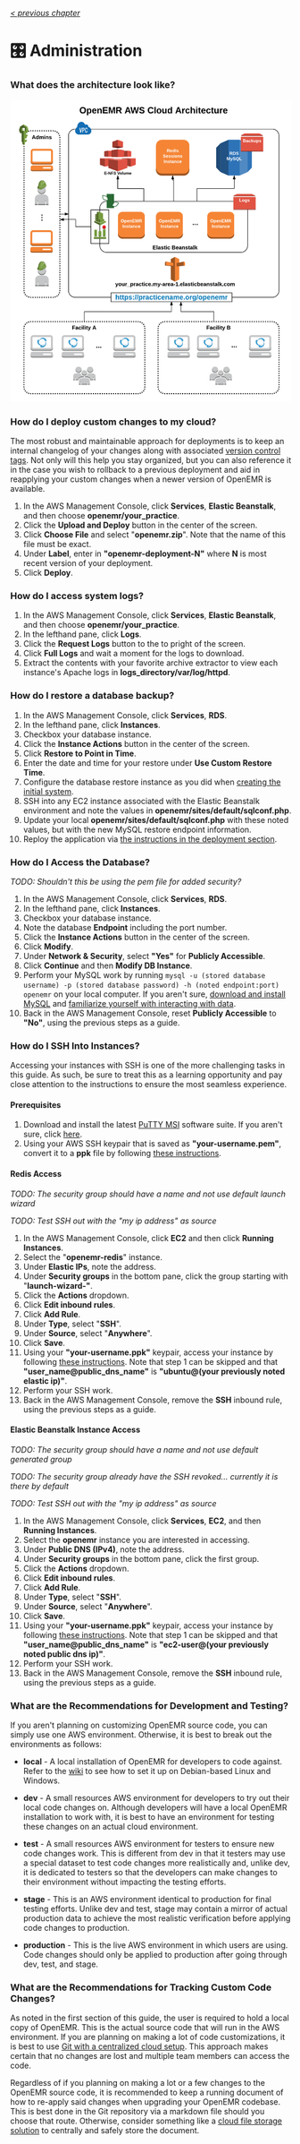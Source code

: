 _[< previous chapter](07-Secure-Domain-Setup.md)_

# 🎛 Administration

### What does the architecture look like?

![diagram](../Assets/diagrams/architecture.png)

### How do I deploy custom changes to my cloud?

The most robust and maintainable approach for deployments is to keep an internal changelog of your changes along with associated [version control tags](https://git-scm.com/book/en/v2/Git-Basics-Tagging). Not only will this help you stay organized, but you can also reference it in the case you wish to rollback to a previous deployment and aid in reapplying your custom changes when a newer version of OpenEMR is available.

1. In the AWS Management Console, click **Services**, **Elastic Beanstalk**, and then choose **openemr/your_practice**.
2. Click the **Upload and Deploy** button in the center of the screen.
3. Click **Choose File** and select "**openemr.zip**". Note that the name of this file must be exact.
4. Under **Label**, enter in **"openemr-deployment-N"** where **N** is most recent version of your deployment.
5. Click **Deploy**.

### How do I access system logs?

1. In the AWS Management Console, click **Services**, **Elastic Beanstalk**, and then choose **openemr/your_practice**.
2. In the lefthand pane, click **Logs**.
3. Click the **Request Logs** button to the to pright of the screen.
4. Click **Full Logs** and wait a moment for the logs to download.
5. Extract the contents with your favorite archive extractor to view each instance's Apache logs in **logs_directory/var/log/httpd**.

### How do I restore a database backup?

1. In the AWS Management Console, click **Services**, **RDS**.
2. In the lefthand pane, click **Instances**.
3. Checkbox your database instance.
4. Click the **Instance Actions** button in the center of the screen.
5. Click **Restore to Point in Time**.
6. Enter the date and time for your restore under **Use Custom Restore Time**.
7. Configure the database restore instance as you did when [creating the initial system](#-database-system).
8. SSH into any EC2 instance associated with the Elastic Beanstalk environment and note the values in **openemr/sites/default/sqlconf.php**.
9. Update your local **openemr/sites/default/sqlconf.php** with these noted values, but with the new MySQL restore endpoint information.
10. Reploy the application via [the instructions in the deployment section](#how-do-i-deploy-custom-changes-to-my-cloud).

### How do I Access the Database?

_TODO: Shouldn't this be using the pem file for added security?_

1. In the AWS Management Console, click **Services**, **RDS**.
2. In the lefthand pane, click **Instances**.
3. Checkbox your database instance.
4. Note the database **Endpoint** including the port number.
5. Click the **Instance Actions** button in the center of the screen.
6. Click **Modify**.
7. Under **Network & Security**, select **"Yes"** for **Publicly Accessible**.
8. Click **Continue** and then **Modify DB Instance**.
9. Perform your MySQL work by running `mysql -u (stored database username) -p (stored database password) -h (noted endpoint:port) openemr` on your local computer. If you aren't sure, [download and install MySQL](https://dev.mysql.com/downloads/mysql/) and [familiarize yourself with interacting with data](https://www.google.com/search?q=learn+mysql).
10. Back in the AWS Management Console, reset **Publicly Accessible** to **"No"**, using the previous steps as a guide.

### How do I SSH Into Instances?

Accessing your instances with SSH is one of the more challenging tasks in this guide. As such, be sure to treat this as a learning opportunity and pay close attention to the instructions to ensure the most seamless experience.

#### Prerequisites

1. Download and install the latest [PuTTY MSI](https://www.chiark.greenend.org.uk/~sgtatham/putty/latest.html) software suite. If you aren't sure, click [here](https://the.earth.li/~sgtatham/putty/latest/w64/putty-64bit-0.69-installer.msi).
2. Using your AWS SSH keypair that is saved as **"your-username.pem"**, convert it to a **ppk** file by following [these instructions](http://docs.aws.amazon.com/AWSEC2/latest/UserGuide/putty.html#putty-private-key).

#### Redis Access

_TODO: The security group should have a name and not use default launch wizard_

_TODO: Test SSH out with the "my ip address" as source_

1. In the AWS Management Console, click **EC2** and then click **Running Instances**.
2. Select the "**openemr-redis**" instance.
3. Under **Elastic IPs**, note the address.
4. Under **Security groups** in the bottom pane, click the group starting with "**launch-wizard-"**.
5. Click the **Actions** dropdown.
6. Click **Edit inbound rules**.
7. Click **Add Rule**.
8. Under **Type**, select "**SSH**".
9. Under **Source**, select "**Anywhere**".
10. Click **Save**.
11. Using your **"your-username.ppk"** keypair, access your instance by following [these instructions](http://docs.aws.amazon.com/AWSEC2/latest/UserGuide/putty.html#putty-ssh). Note that step 1 can be skipped and that **"user_name@public_dns_name"** is **"ubuntu@(your previously noted elastic ip)"**.
12. Perform your SSH work.
13. Back in the AWS Management Console, remove the **SSH** inbound rule, using the previous steps as a guide.

#### Elastic Beanstalk Instance Access

_TODO: The security group should have a name and not use default generated group_

_TODO: The security group already have the SSH revoked... currently it is there by default_

_TODO: Test SSH out with the "my ip address" as source_

1. In the AWS Management Console, click **Services**, **EC2**, and then **Running Instances**.
2. Select the **openemr** instance you are interested in accessing.
3. Under **Public DNS (IPv4)**, note the address.
4. Under **Security groups** in the bottom pane, click the first group.
5. Click the **Actions** dropdown.
6. Click **Edit inbound rules**.
7. Click **Add Rule**.
8. Under **Type**, select "**SSH**".
9. Under **Source**, select "**Anywhere**".
10. Click **Save**.
11. Using your **"your-username.ppk"** keypair, access your instance by following [these instructions](http://docs.aws.amazon.com/AWSEC2/latest/UserGuide/putty.html#putty-ssh). Note that step 1 can be skipped and that **"user_name@public_dns_name"** is **"ec2-user@(your previously noted public dns ip)"**.
12. Perform your SSH work.
13. Back in the AWS Management Console, remove the **SSH** inbound rule, using the previous steps as a guide.

### What are the Recommendations for Development and Testing?

If you aren't planning on customizing OpenEMR source code, you can simply use one AWS environment. Otherwise, it is best to break out the environments as follows:

- **local** - A local installation of OpenEMR for developers to code against. Refer to the [wiki](http://www.open-emr.org/wiki/index.php/OpenEMR_Downloads) to see how to set it up on Debian-based Linux and Windows.

- **dev** - A small resources AWS environment for developers to try out their local code changes on. Although developers will have a local OpenEMR installation to work with, it is best to have an environment for testing these changes on an actual cloud environment.

- **test** - A small resources AWS environment for testers to ensure new code changes work. This is different from dev in that it testers may use a special dataset to test code changes more realistically and, unlike dev, it is dedicated to testers so that the developers can make changes to their environment without impacting the testing efforts.

- **stage** - This is an AWS environment identical to production for final testing efforts. Unlike dev and test, stage may contain a mirror of actual production data to achieve the most realistic verification before applying code changes to production.

- **production** - This is the live AWS environment in which users are using. Code changes should only be applied to production after going through dev, test, and stage.

### What are the Recommendations for Tracking Custom Code Changes?

As noted in the first section of this guide, the user is required to hold a local copy of OpenEMR. This is the actual source code that will run in the AWS environment. If you are planning on making a lot of code customizations, it is best to use [Git with a centralized cloud setup](https://www.sitepoint.com/git-for-beginners/). This approach makes certain that no changes are lost and multiple team members can access the code.

Regardless of if you planning on making a lot or a few changes to the OpenEMR source code, it is recommended to keep a running document of how to re-apply said changes when upgrading your OpenEMR codebase. This is best done in the Git repository via a markdown file should you choose that route. Otherwise, consider something like a [cloud file storage solution](http://www.makeuseof.com/tag/dropbox-vs-google-drive-vs-onedrive-cloud-storage-best/) to centrally and safely store the document.
